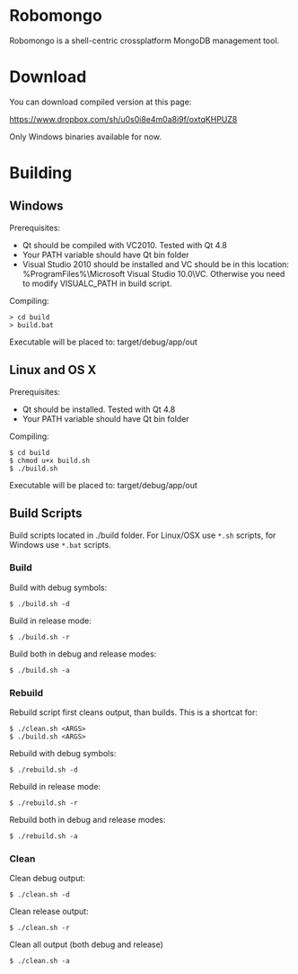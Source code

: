 Robomongo
=========

Robomongo is a shell-centric crossplatform MongoDB management tool. 

Download
========

You can download compiled version at this page:

https://www.dropbox.com/sh/u0s0i8e4m0a8i9f/oxtqKHPUZ8

Only Windows binaries available for now. 


Building
========

Windows
-------

Prerequisites:

* Qt should be compiled with VC2010. Tested with Qt 4.8
* Your PATH variable should have Qt bin folder
* Visual Studio 2010 should be installed and VC should be in this location: %ProgramFiles%\Microsoft Visual Studio 10.0\VC. Otherwise you need to modify VISUALC_PATH in build script.

Compiling:

    > cd build
    > build.bat

Executable will be placed to: target/debug/app/out



Linux and OS X
-------

Prerequisites:

* Qt should be installed. Tested with Qt 4.8
* Your PATH variable should have Qt bin folder

Compiling:

    $ cd build
    $ chmod u+x build.sh
    $ ./build.sh

Executable will be placed to: target/debug/app/out

Build Scripts
-------------

Build scripts located in ./build folder. For Linux/OSX use `*.sh` scripts, for Windows use `*.bat` scripts.

### Build

Build with debug symbols:

    $ ./build.sh -d
    
Build in release mode:
 
    $ ./build.sh -r
    
Build both in debug and release modes:

    $ ./build.sh -a
    
### Rebuild    
    
Rebuild script first cleans output, than builds. This is a shortcat for:

    $ ./clean.sh <ARGS>
    $ ./build.sh <ARGS>
    
Rebuild with debug symbols:
   
    $ ./rebuild.sh -d
    
Rebuild in release mode:
   
    $ ./rebuild.sh -r
    
Rebuild both in debug and release modes:

    $ ./rebuild.sh -a
    
### Clean    
    
Clean debug output:
    
    $ ./clean.sh -d
    
Clean release output:

    $ ./clean.sh -r
    
Clean all output (both debug and release)

    $ ./clean.sh -a
